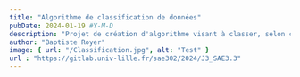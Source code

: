 ```yaml
---
title: "Algorithme de classification de données"
pubDate: 2024-01-19 #Y-M-D
description: "Projet de création d'algorithme visant à classer, selon certaines caractéristiques, des données à l'aide d'un jeu de données."
author: "Baptiste Royer"
image: { url: "/Classification.jpg", alt: "Test" }
url : "https://gitlab.univ-lille.fr/sae302/2024/J3_SAE3.3"
---
```

